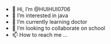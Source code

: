 - 👋 Hi, I’m @HUIHUI0706
- 👀 I’m interested in java
- 🌱 I’m currently learning doctor
- 💞️ I’m looking to collaborate on school
- 📫 How to reach me ...

<!---
HUIHUI0706/HUIHUI0706 is a ✨ special ✨ repository because its `README.md` (this file) appears on your GitHub profile.
You can click the Preview link to take a look at your changes.
--->
